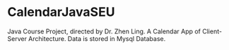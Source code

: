 # CalendarJavaSEU
Java Course Project, directed by Dr. Zhen Ling.
A Calendar App of Client-Server Architecture.
Data is stored in Mysql Database.
